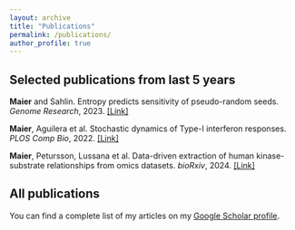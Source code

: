 ```yaml
---
layout: archive
title: "Publications"
permalink: /publications/
author_profile: true
---
```


<script type='text/javascript' src='https://d1bxh8uas1mnw7.cloudfront.net/assets/embed.js'></script>

<h2>Selected publications from last 5 years</h2>

<p><b>Maier</b> and Sahlin. Entropy predicts sensitivity of pseudo-random seeds. <em>Genome Research</em>, 2023. <a href="https://genome.cshlp.org/content/early/2023/05/19/gr.277645.123">[Link]</a> <div class='altmetric-embed' data-doi="10.1101/gr.277645.123"></div></p>

<p><b>Maier</b>, Aguilera et al. Stochastic dynamics of Type-I interferon responses. <em>PLOS Comp Bio</em>, 2022. <a href="https://journals.plos.org/ploscompbiol/article?id=10.1371/journal.pcbi.1010623">[Link]</a> <div class='altmetric-embed' data-doi="10.1371/journal.pcbi.1010623"></div></p>

<p><b>Maier</b>, Petursson, Lussana et al. Data-driven extraction of human kinase-substrate relationships from omics datasets. <em>bioRxiv</em>, 2024. <a href="https://www.biorxiv.org/content/10.1101/2022.01.15.476449">[Link]</a> <div class='altmetric-embed' data-doi="10.1101/2022.01.15.476449"></div></p>


<h2>All publications</h2>

You can find a complete list of my articles on my <a href="https://scholar.google.de/citations?hl=de&user=fhOFpjUAAAAJ">Google Scholar profile</a>.